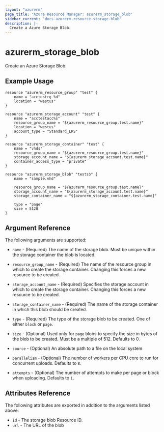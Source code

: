 ```yaml
---
layout: "azurerm"
page_title: "Azure Resource Manager: azurerm_storage_blob"
sidebar_current: "docs-azurerm-resource-storage-blob"
description: |-
  Create a Azure Storage Blob.
---
```


# azurerm\_storage\_blob

Create an Azure Storage Blob.

## Example Usage

```
resource "azurerm_resource_group" "test" {
    name = "acctestrg-%d"
    location = "westus"
}

resource "azurerm_storage_account" "test" {
    name = "acctestacc%s"
    resource_group_name = "${azurerm_resource_group.test.name}"
    location = "westus"
    account_type = "Standard_LRS"
}

resource "azurerm_storage_container" "test" {
    name = "vhds"
    resource_group_name = "${azurerm_resource_group.test.name}"
    storage_account_name = "${azurerm_storage_account.test.name}"
    container_access_type = "private"
}

resource "azurerm_storage_blob" "testsb" {
    name = "sample.vhd"

    resource_group_name = "${azurerm_resource_group.test.name}"
    storage_account_name = "${azurerm_storage_account.test.name}"
    storage_container_name = "${azurerm_storage_container.test.name}"

    type = "page"
    size = 5120
}
```

## Argument Reference

The following arguments are supported:

* `name` - (Required) The name of the storage blob. Must be unique within the storage container the blob is located.

* `resource_group_name` - (Required) The name of the resource group in which to
    create the storage container. Changing this forces a new resource to be created.

* `storage_account_name` - (Required) Specifies the storage account in which to create the storage container.
 Changing this forces a new resource to be created.

* `storage_container_name` - (Required) The name of the storage container in which this blob should be created.

* `type` - (Required) The type of the storage blob to be created. One of either `block` or `page`.

* `size` - (Optional) Used only for `page` blobs to specify the size in bytes of the blob to be created. Must be a multiple of 512. Defaults to 0.
 
* `source` - (Optional) An absolute path to a file on the local system

* `parallelism` - (Optional) The number of workers per CPU core to run for concurrent uploads. Defaults to `8`.

* `attempts` - (Optional) The number of attempts to make per page or block when uploading. Defaults to `1`.

## Attributes Reference

The following attributes are exported in addition to the arguments listed above:

* `id` - The storage blob Resource ID.
* `url` - The URL of the blob
